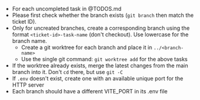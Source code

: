 - For each uncompleted task in @TODOS.md
- Please first check whether the branch exists (`git branch` then match the ticket ID).
- Only for uncreated branches, create a corresponding branch using the format `<ticket-id>-task-name` (don't checkout). Use lowercase for the branch name.
  - Create a git worktree for each branch and place it in `../<branch-name>`
  - Use the single git command: `git worktree add` for the above tasks
- If the worktree already exists, merge the latest changes from the main branch into it. Don't `cd` there, but use `git -C`
- If `.env` doesn't exist, create one with an available unique port for the HTTP server
- Each branch should have a different VITE_PORT in its .env file
